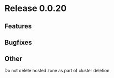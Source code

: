 # Release 0.0.20

## Features

## Bugfixes

## Other
Do not delete hosted zone as part of cluster deletion